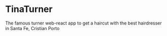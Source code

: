# TinaTurner
The famous turner web-react app to get a haircut with the best hairdresser in Santa Fe, Cristian Porto
